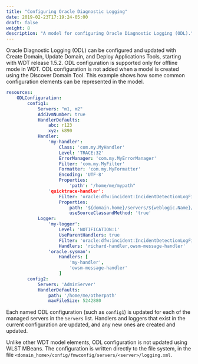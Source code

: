 ```yaml
---
title: "Configuring Oracle Diagnostic Logging"
date: 2019-02-23T17:19:24-05:00
draft: false
weight: 8
description: "A model for configuring Oracle Diagnostic Logging (ODL)."
---
```



Oracle Diagnostic Logging (ODL) can be configured and updated with Create Domain, Update Domain, and Deploy Applications Tools, starting with WDT release 1.5.2.
ODL configuration is supported only for offline mode in WDT. ODL configuration is not added when a model is created using the Discover Domain Tool.
This example shows how some common configuration elements can be represented in the model.

```yaml
resources:
    ODLConfiguration:
        config1:
            Servers: "m1, m2"
            AddJvmNumber: true
            HandlerDefaults:
                abc: r123
                xyz: k890
            Handler:
                'my-handler':
                    Class: 'com.my.MyHandler'
                    Level: 'TRACE:32'
                    ErrorManager: 'com.my.MyErrorManager'
                    Filter: 'com.my.MyFilter'
                    Formatter: 'com.my.MyFormatter'
                    Encoding: 'UTF-8'
                    Properties:
                        'path': '/home/me/mypath"
                'quicktrace-handler':
                    Filter: 'oracle:dfw:incident:IncidentDetectionLogFilter'
                    Properties:
                        path: '${domain.home}/servers/${weblogic.Name}/logs/${weblogic.Name}-myhistory.log'
                        useSourceClassandMethod: 'true'
            Logger:
                'my-logger':
                    Level: 'NOTIFICATION:1'
                    UseParentHandlers: true
                    Filter: 'oracle:dfw:incident:IncidentDetectionLogFilter'
                    Handlers: 'richard-handler,owsm-message-handler'
                'oracle.sysman':
                    Handlers: [
                        'my-handler',
                        'owsm-message-handler'
                    ]
        config2:
            Servers: 'AdminServer'
            HandlerDefaults:
                path: '/home/me/otherpath'
                maxFileSize: 5242880
```

Each named ODL configuration (such as `config1`) is updated for each of the managed servers in the `Servers` list. Handlers and loggers that exist in the current configuration are updated, and any new ones are created and updated.

Unlike other WDT model elements, ODL configuration is not updated using WLST MBeans. The configuration is written directly to the file system, in the file `<domain_home>/config/fmwconfig/servers/<server>/logging.xml`.
